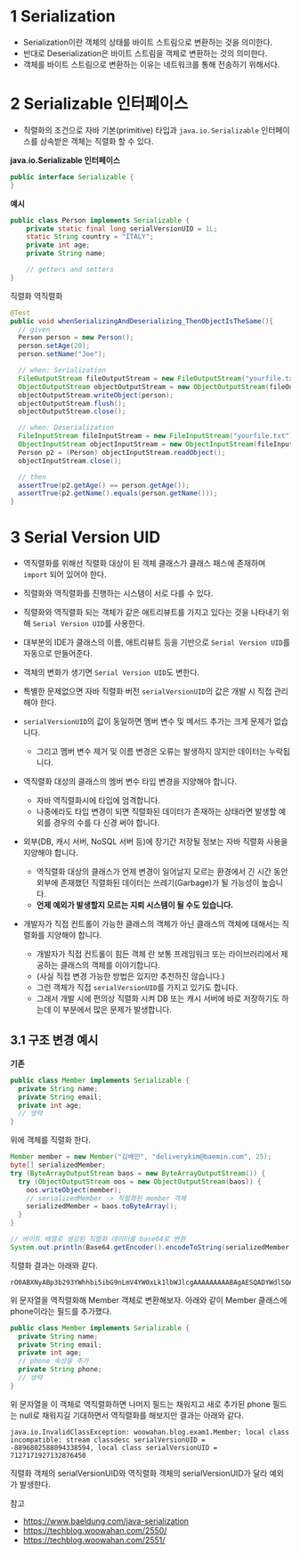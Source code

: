 # 1 Serialization

- Serialization이란 객체의 상태를 바이트 스트림으로 변환하는 것을 의미한다.
- 반대로 Deserialization은 바이트 스트림을 객체로 변환하는 것의 의미한다.
- 객체를 바이트 스트림으로 변환하는 이유는 네트워크를 통해 전송하기 위해서다.



# 2 Serializable 인터페이스

- 직렬화의 조건으로 자바 기본(primitive) 타입과 `java.io.Serializable` 인터페이스를 상속받은 객체는 직렬화 할 수 있다.



**java.io.Serializable 인터페이스**

```java
public interface Serializable {
}
```



**예시**

```java
public class Person implements Serializable {
    private static final long serialVersionUID = 1L;
    static String country = "ITALY";
    private int age;
    private String name;

    // getters and setters
}
```



직렬화 역직렬화

```java
@Test 
public void whenSerializingAndDeserializing_ThenObjectIsTheSame(){
  // given
  Person person = new Person();
  person.setAge(20);
  person.setName("Joe");

  // when: Serialization
  FileOutputStream fileOutputStream = new FileOutputStream("yourfile.txt");
  ObjectOutputStream objectOutputStream = new ObjectOutputStream(fileOutputStream);
  objectOutputStream.writeObject(person);
  objectOutputStream.flush();
  objectOutputStream.close();

  // when: Deserialization
  FileInputStream fileInputStream = new FileInputStream("yourfile.txt");
  ObjectInputStream objectInputStream = new ObjectInputStream(fileInputStream);
  Person p2 = (Person) objectInputStream.readObject();
  objectInputStream.close(); 

  // then
  assertTrue(p2.getAge() == person.getAge());
  assertTrue(p2.getName().equals(person.getName()));
}
```



# 3 Serial Version UID

- 역직렬화를 위해선 직렬화 대상이 된 객체 클래스가 클래스 패스에 존재하며 `import` 되어 있어야 한다.
- 직렬화와 역직렬화를 진행하는 시스템이 서로 다를 수 있다.
- 직렬화와 역직렬화 되는 객체가 같은 애트리뷰트를 가지고 있다는 것을 나타내기 위해 `Serial Version UID`를 사용한다.
- 대부분의 IDE가 클래스의 이름, 애트리뷰트 등을 기반으로 `Serial Version UID`를 자동으로 만들어준다.
- 객체의 변화가 생기면 `Serial Version UID`도 변한다.
- 특별한 문제없으면 자바 직렬화 버전 `serialVersionUID`의 값은 개발 시 직접 관리해야 한다.
- `serialVersionUID`의 값이 동일하면 멤버 변수 및 메서드 추가는 크게 문제가 없습니다.
  - 그리고 멤버 변수 제거 및 이름 변경은 오류는 발생하지 않지만 데이터는 누락됩니다.

- 역직렬화 대상의 클래스의 멤버 변수 타입 변경을 지양해야 합니다. 
  - 자바 역직렬화시에 타입에 엄격합니다.
  - 나중에라도 타입 변경이 되면 직렬화된 데이터가 존재하는 상태라면 발생할 예외를 경우의 수를 다 신경 써야 합니다.

- 외부(DB, 캐시 서버, NoSQL 서버 등)에 장기간 저장될 정보는 자바 직렬화 사용을 지양해야 합니다.
  - 역직렬화 대상의 클래스가 언제 변경이 일어날지 모르는 환경에서 긴 시간 동안 외부에 존재했던 직렬화된 데이터는 쓰레기(Garbage)가 될 가능성이 높습니다.
  - **언제 예외가 발생할지 모르는 지뢰 시스템이 될 수도 있습니다.**

- 개발자가 직접 컨트롤이 가능한 클래스의 객체가 아닌 클래스의 객체에 대해서는 직렬화를 지양해야 합니다.
  - 개발자가 직접 컨트롤이 힘든 객체 란 보통 프레임워크 또는 라이브러리에서 제공하는 클래스의 객체를 이야기합니다. 
  - (사실 직접 변경 가능한 방법은 있지만 추천하진 않습니다.)
  - 그런 객체가 직접 `serialVersionUID`를 가지고 있기도 합니다. 
  - 그래서 개발 시에 편의상 직렬화 시켜 DB 또는 캐시 서버에 바로 저장하기도 하는데 이 부분에서 많은 문제가 발생합니다.




## 3.1 구조 변경 예시



**기존**

```java
public class Member implements Serializable {
  private String name;
  private String email;
  private int age;
  // 생략
}
```

위에 객체를 직렬화 한다.

```java
Member member = new Member("김배민", "deliverykim@baemin.com", 25);
byte[] serializedMember;
try (ByteArrayOutputStream baos = new ByteArrayOutputStream()) {
  try (ObjectOutputStream oos = new ObjectOutputStream(baos)) {
    oos.writeObject(member);
    // serializedMember -> 직렬화된 member 객체 
    serializedMember = baos.toByteArray();
  }
}

// 바이트 배열로 생성된 직렬화 데이터를 base64로 변환
System.out.println(Base64.getEncoder().encodeToString(serializedMember));
```

직렬화 결과는 아래와 같다.

```
rO0ABXNyABp3b293YWhhbi5ibG9nLmV4YW0xLk1lbWJlcgAAAAAAAAABAgAESQADYWdlSQAEYWdlMkwABWVtYWlsdAASTGphdmEvbGFuZy9TdHJpbmc7TAAEbmFtZXEAfgABeHAAAAAZAAAAAHQAFmRlbGl2ZXJ5a2ltQGJhZW1pbi5jb210AAnquYDrsLDrr7w
```

위 문자열을 역직렬화해 Member 객체로 변환해보자. 아래와 같이 Member 클래스에 phone이라는 필드를 추가했다.

```java
public class Member implements Serializable {
  private String name;
  private String email;
  private int age;
  // phone 속성을 추가
  private String phone;
  // 생략
}
```

위 문자열을 이 객체로 역직렬화하면 나머지 필드는 채워지고 새로 추가된 phone 필드는 null로 채워지길 기대하면서 역직렬화를 해보지만 결과는 아래와 같다.

```
java.io.InvalidClassException: woowahan.blog.exam1.Member; local class incompatible: stream classdesc serialVersionUID = -8896802588094338594, local class serialVersionUID = 7127171927132876450
```

직렬화 객체의 serialVersionUID와 역직렬화 객체의 serialVersionUID가 달라 예외가 발생한다.



참고

- https://www.baeldung.com/java-serialization
- https://techblog.woowahan.com/2550/
- https://techblog.woowahan.com/2551/